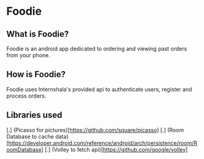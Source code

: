 # Foodie

## What is Foodie?
Foodie is an android app dedicated to ordering and viewing past orders from your phone.

## How is Foodie?
Foodie uses Internshala's provided api to authenticate users, register and process orders.

## Libraries used
[.] (Picasso for pictures)[https://github.com/square/picasso]
[.] (Room Database to cache data)[https://developer.android.com/reference/android/arch/persistence/room/RoomDatabase]
[.] (Volley to fetch api)[https://github.com/google/volley]

